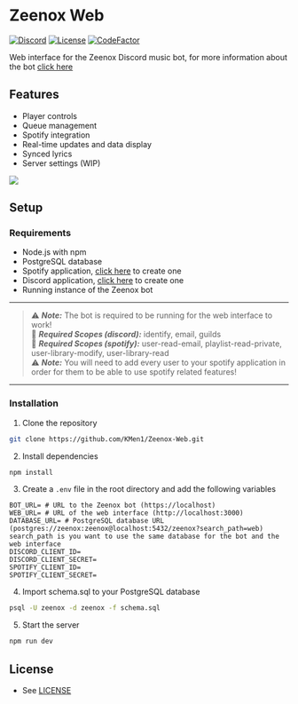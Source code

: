 # Zeenox Web

[![Discord](https://discordapp.com/api/guilds/863751874922676234/widget.png)](https://discord.gg/hGxaMkfMBR)
[![License](https://img.shields.io/github/license/kmen1/zeenox-web)](https://github.com/KMen1/Zeenox/blob/main/LICENSE)
[![CodeFactor](https://www.codefactor.io/repository/github/kmen1/zeenox-web/badge)](https://www.codefactor.io/repository/github/kmen1/zeenox-web)

Web interface for the Zeenox Discord music bot, for more information about the bot [click here](https://github.com/KMen1/Zeenox)

## Features

- Player controls
- Queue management
- Spotify integration
- Real-time updates and data display
- Synced lyrics
- Server settings (WIP)

<img src="https://img001.prntscr.com/file/img001/WIcCX6cXS2aSbbrPxyXv2Q.png">

## Setup

### Requirements

- Node.js with npm
- PostgreSQL database
- Spotify application, [click here](https://developer.spotify.com/dashboard/applications) to create one
- Discord application, [click here](https://discord.com/developers/applications) to create one
- Running instance of the Zeenox bot

---

> ⚠️ **_Note:_** The bot is required to be running for the web interface to work! <br>
> 🔎 **_Required Scopes (discord):_** identify, email, guilds<br>
> 🔎 **_Required Scopes (spotify):_** user-read-email, playlist-read-private, user-library-modify, user-library-read<br>
> ⚠️ **_Note:_** You will need to add every user to your spotify application in order for them to be able to use spotify related features!

---

### Installation

1. Clone the repository

```bash
git clone https://github.com/KMen1/Zeenox-Web.git
```

2. Install dependencies

```bash
npm install
```

3. Create a `.env` file in the root directory and add the following variables

```env
BOT_URL= # URL to the Zeenox bot (https://localhost)
WEB_URL= # URL of the web interface (http://localhost:3000)
DATABASE_URL= # PostgreSQL database URL (postgres://zeenox:zeenox@localhost:5432/zeenox?search_path=web) search_path is you want to use the same database for the bot and the web interface
DISCORD_CLIENT_ID=
DISCORD_CLIENT_SECRET=
SPOTIFY_CLIENT_ID=
SPOTIFY_CLIENT_SECRET=
```

4. Import schema.sql to your PostgreSQL database

```bash
psql -U zeenox -d zeenox -f schema.sql
```

5. Start the server

```bash
npm run dev
```

## License

- See [LICENSE](https://github.com/KMen1/Zeenox-Web/blob/main/LICENSE)
